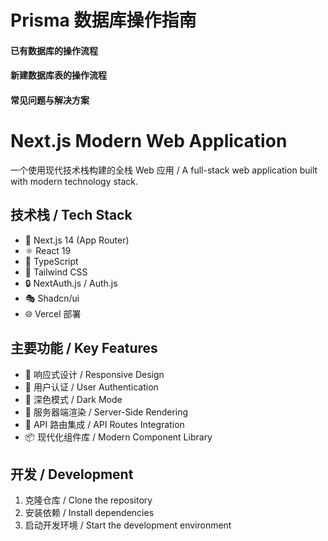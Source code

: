 

# Prisma 数据库操作指南

#### 已有数据库的操作流程
#### 新建数据库表的操作流程
#### 常见问题与解决方案



# Next.js Modern Web Application

一个使用现代技术栈构建的全栈 Web 应用 / A full-stack web application built with modern technology stack.

## 技术栈 / Tech Stack

- 🚀 Next.js 14 (App Router)
- ⚛️ React 19
- 📘 TypeScript
- 🎨 Tailwind CSS
- 🔒 NextAuth.js / Auth.js
- 🎭 Shadcn/ui
- 🌐 Vercel 部署

## 主要功能 / Key Features

- 📱 响应式设计 / Responsive Design
- 🔐 用户认证 / User Authentication
- 🌙 深色模式 / Dark Mode
- 🔄 服务器端渲染 / Server-Side Rendering
- 🚀 API 路由集成 / API Routes Integration
- 📦 现代化组件库 / Modern Component Library

## 开发 / Development

1. 克隆仓库 / Clone the repository
2. 安装依赖 / Install dependencies
3. 启动开发环境 / Start the development environment

